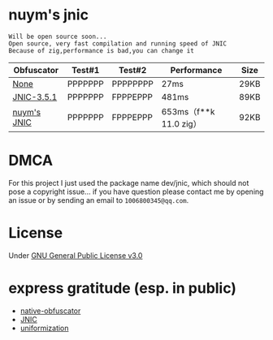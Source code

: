 # nuym's jnic
```
Will be open source soon...
Open source, very fast compilation and running speed of JNIC
Because of zig,performance is bad,you can change it
```

| Obfuscator                                                         | Test#1  | Test#2   | Performance | Size  |
|--------------------------------------------------------------------|---------|----------|-------------|-------|
| [None](https://www.java.com/)                                  | PPPPPPP | PPPPPPPP | 27ms        | 29KB  | 
| [JNIC-3.5.1](https://jnic.dev/)                                    | PPPPPPP | FPPPEPPP | 481ms       | 89KB  |
| [nuym's JNIC](https://github.com/nuym/j2c)   | PPPPPPP | FPPPEPPP | 653ms（f**k 11.0 zig）        | 92KB | 

# DMCA
For this project I just used the package name dev/jnic, which should not pose a copyright issue...
if you have question please contact me by opening an issue or by sending an email to `1006800345@qq.com`.

# License
Under [GNU General Public License v3.0](https://choosealicense.com/licenses/agpl-3.0/)

# express gratitude (esp. in public)
- [native-obfuscator](https://github.com/radioegor146/native-obfuscator)
- [JNIC](jnic.dev)
- [uniformization](https://github.com/uniformization)
